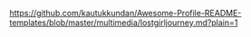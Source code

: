 <!-- //readme -->

https://github.com/kautukkundan/Awesome-Profile-README-templates/blob/master/multimedia/lostgirljourney.md?plain=1
